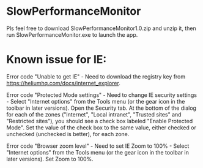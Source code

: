 # SlowPerformanceMonitor

Pls feel free to download SlowPerformanceMonitor1.0.zip and unzip it, then run SlowPerformanceMonitor.exe to launch the app.

# Known issue for IE:

Error code "Unable to get IE" - Need to download the registry key from https://heliumhq.com/docs/internet_explorer.

Error code "Protected Mode settings" - Need to change IE security settings - Select "Internet options" from the Tools menu (or the gear icon in the toolbar in later versions). Open the Security tab. At the bottom of the dialog for each of the zones ("Internet", "Local intranet", "Trusted sites" and "Restricted sites"), you should see a check box labeled "Enable Protected Mode". Set the value of the check box to the same value, either checked or unchecked (unchecked is better), for each zone. 

Error code "Browser zoom level" - Need to set IE Zoom to 100% - Select "Internet options" from the Tools menu (or the gear icon in the toolbar in later versions). Set Zoom to 100%. 
